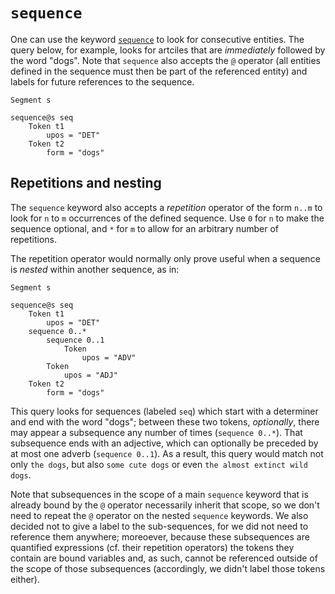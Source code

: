 # `sequence`

One can use the keyword [`sequence`](sequence.md) to look for consecutive entities. The query below, for example, looks for artciles that are _immediately_ followed by the word "dogs". Note that `sequence` also accepts the [`@`](at.md) operator (all entities defined in the sequence must then be part of the referenced entity) and labels for future references to the sequence.

```
Segment s

sequence@s seq
    Token t1
        upos = "DET"
    Token t2
        form = "dogs"
```

## Repetitions and nesting

The `sequence` keyword also accepts a _repetition_ operator of the form `n..m` to look for `n` to `m` occurrences of the defined sequence. Use `0` for `n` to make the sequence optional, and `*` for `m` to allow for an arbitrary number of repetitions.

The repetition operator would normally only prove useful when a sequence is _nested_ within another sequence, as in:

```
Segment s

sequence@s seq
    Token t1
        upos = "DET"
    sequence 0..*
        sequence 0..1
            Token
                upos = "ADV"
        Token
            upos = "ADJ"
    Token t2
        form = "dogs"
```

This query looks for sequences (labeled `seq`) which start with a determiner and end with the word "dogs"; between these two tokens, _optionally_, there may appear a subsequence any number of times (`sequence 0..*`). That subsequence ends with an adjective, which can optionally be preceded by at most one adverb (`sequence 0..1`). As a result, this query would match not only `the dogs`, but also `some cute dogs` or even `the almost extinct wild dogs`.

Note that subsequences in the scope of a main `sequence` keyword that is already bound by the `@` operator necessarily inherit that scope, so we don't need to repeat the `@` operator on the nested `sequence` keywords. We also decided not to give a label to the sub-sequences, for we did not need to reference them anywhere; moreoever, because these subsequences are quantified expressions (cf. their repetition operators) the tokens they contain are bound variables and, as such, cannot be referenced outside of the scope of those subsequences (accordingly, we didn't label those tokens either).
